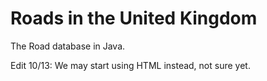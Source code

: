 # Roads in the United Kingdom
The Road database in Java.

Edit 10/13: We may start using HTML instead, not sure yet.
